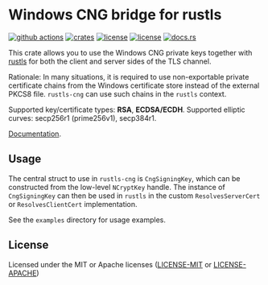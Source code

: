 # Windows CNG bridge for rustls

[![github actions](https://github.com/ancwrd1/rustls-cng/workflows/CI/badge.svg)](https://github.com/rustls/rustls-cng/actions)
[![crates](https://img.shields.io/crates/v/rustls-cng.svg)](https://crates.io/crates/rustls-cng)
[![license](https://img.shields.io/badge/License-MIT-blue.svg)](https://opensource.org/licenses/MIT)
[![license](https://img.shields.io/badge/License-Apache%202.0-blue.svg)](https://opensource.org/licenses/Apache-2.0)
[![docs.rs](https://docs.rs/rustls-cng/badge.svg)](https://docs.rs/rustls-cng)

This crate allows you to use the Windows CNG private keys together with [rustls](https://docs.rs/rustls/latest/rustls)
 for both the client and server sides of the TLS channel.

Rationale: In many situations, it is required to use non-exportable private certificate chains
 from the Windows certificate store instead of the external PKCS8 file.
 `rustls-cng` can use such chains in the `rustls` context.

Supported key/certificate types: **RSA**, **ECDSA/ECDH**. Supported elliptic curves: secp256r1 (prime256v1), secp384r1.

[Documentation](https://docs.rs/rustls-cng).

## Usage

The central struct to use in `rustls-cng` is `CngSigningKey`, which can be constructed
 from the low-level `NCryptKey` handle. The instance of `CngSigningKey` can then be
 used in `rustls` in the custom `ResolvesServerCert` or `ResolvesClientCert` implementation.

See the `examples` directory for usage examples.

## License

Licensed under the MIT or Apache licenses ([LICENSE-MIT](https://opensource.org/licenses/MIT) or [LICENSE-APACHE](https://opensource.org/licenses/Apache-2.0))
